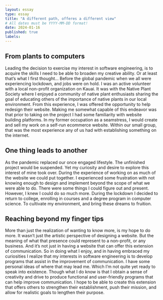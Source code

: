 ```yaml
---
layout: essay
type: essay
title: "A different path, offeres a different view"
# All dates must be YYYY-MM-DD format!
date: 2024-01-16
published: true
labels:
---
```


## From plants to computers

Leading the decision to exercise my interest in software engineering, is to acquire the skills I need to be able to broaden my creative ability. Or at least that’s what I first thought… Before the global pandemic when we all were experiencing lockdown, and jobs were on hold. I was an active volunteer with a local non-profit organization on Kauai. It was with the Native Plant Society where I enjoyed a community of native plant enthusiasts sharing the goal of educating others of the importance of native plants in our local environment. From this experience, I was offered the opportunity to help redesign their website. Making me somewhat capable of this endeavor was that prior to taking on the project I had some familiarity with website building platforms. In my former occupation as a seamstress, I would create and sell my work on a self-run ecommerce website. Within our small group, that was the most experience any of us had with establishing something on the internet. 

## One thing leads to another

As the pandemic replaced our once engaged lifestyle. The unfinished project would be suspended. Yet my curiosity and desire to explore this interest of mine took over. During the experience of working on as much of the website we could put together. I experienced some frustration with not knowing enough to design and implement beyond the scope of what we were able to do. There were some things I could figure out and present. However, I knew I could do so much more. During the lockdown I decided to return to college, enrolling in courses and a degree program in computer science. To cultivate my environment, and bring these dreams to fruition.

## Reaching beyond my finger tips

More than just the realization of wanting to know more, is my hope to do more. It wasn’t just the artistic perspective of designing a website. But the meaning of what that presence could represent to a non-profit, or any business. And it’s not just in having a website that can offer this extension of communication. So in doing what I enjoy, and in having embraced my curiosities I realize that my interests in software engineering is to develop programs that assist in the improvement of communication. I have some personal ideas of where that may lead me. Which I’m not quite yet ready to speak into existence. Though what I do know is that I obtain a sense of creativity and drive to produce functional and user-friendly programs that can help improve communication. I hope to be able to create this extension that offers others to strengthen their establishment, push their mission, and allow for realistic goals to lengthen their purpose.
